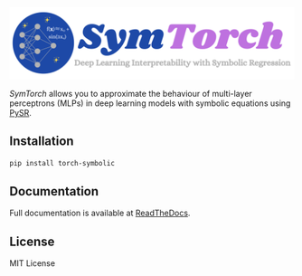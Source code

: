![logo](https://raw.githubusercontent.com/elizabethsztan/InterpretSR/main/docs/_static/symtorch_logo.png)

*SymTorch* allows you to approximate the behaviour of multi-layer perceptrons (MLPs) in deep learning models with symbolic equations using [PySR](https://ai.damtp.cam.ac.uk/pysr/).

## Installation

```bash
pip install torch-symbolic
```

## Documentation

Full documentation is available at [ReadTheDocs](https://symtorch.readthedocs.io/en/latest/).

## License

MIT License